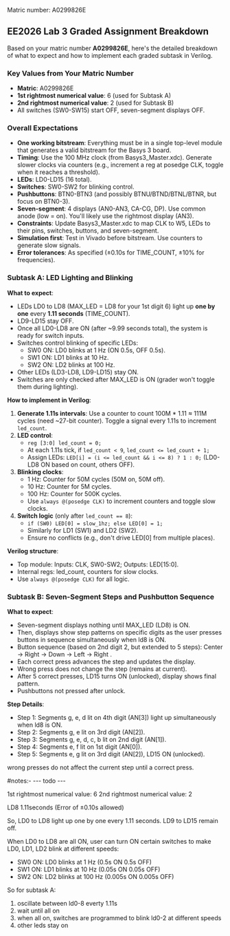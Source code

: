 Matric number: A0299826E

## EE2026 Lab 3 Graded Assignment Breakdown

Based on your matric number **A0299826E**, here's the detailed breakdown of what to expect and how to implement each graded subtask in Verilog.

### Key Values from Your Matric Number
- **Matric**: A0299826E
- **1st rightmost numerical value**: 6 (used for Subtask A)
- **2nd rightmost numerical value**: 2 (used for Subtask B)
- All switches (SW0-SW15) start OFF, seven-segment displays OFF.

### Overall Expectations
- **One working bitstream**: Everything must be in a single top-level module that generates a valid bitstream for the Basys 3 board.
- **Timing**: Use the 100 MHz clock (from Basys3_Master.xdc). Generate slower clocks via counters (e.g., increment a reg at posedge CLK, toggle when it reaches a threshold).
- **LEDs**: LD0-LD15 (16 total).
- **Switches**: SW0-SW2 for blinking control.
- **Pushbuttons**: BTN0-BTN3 (and possibly BTNU/BTND/BTNL/BTNR, but focus on BTN0-3).
- **Seven-segment**: 4 displays (AN0-AN3, CA-CG, DP). Use common anode (low = on). You'll likely use the rightmost display (AN3).
- **Constraints**: Update Basys3_Master.xdc to map CLK to W5, LEDs to their pins, switches, buttons, and seven-segment.
- **Simulation first**: Test in Vivado before bitstream. Use counters to generate slow signals.
- **Error tolerances**: As specified (±0.10s for TIME_COUNT, ±10% for frequencies).

### Subtask A: LED Lighting and Blinking
**What to expect**:
- LEDs LD0 to LD8 (MAX_LED = LD8 for your 1st digit 6) light up **one by one** every **1.11 seconds** (TIME_COUNT).
- LD9-LD15 stay OFF.
- Once all LD0-LD8 are ON (after ~9.99 seconds total), the system is ready for switch inputs.
- Switches control blinking of specific LEDs:
  - SW0 ON: LD0 blinks at 1 Hz (ON 0.5s, OFF 0.5s).
  - SW1 ON: LD1 blinks at 10 Hz.
  - SW2 ON: LD2 blinks at 100 Hz.
- Other LEDs (LD3-LD8, LD9-LD15) stay ON.
- Switches are only checked after MAX_LED is ON (grader won't toggle them during lighting).

**How to implement in Verilog**:
1. **Generate 1.11s intervals**: Use a counter to count 100M * 1.11 ≈ 111M cycles (need ~27-bit counter). Toggle a signal every 1.11s to increment `led_count`.
2. **LED control**:
   - `reg [3:0] led_count = 0;`
   - At each 1.11s tick, if `led_count < 9`, `led_count <= led_count + 1;`
   - Assign LEDs: `LED[i] = (i <= led_count && i <= 8) ? 1 : 0;` (LD0-LD8 ON based on count, others OFF).
3. **Blinking clocks**:
   - 1 Hz: Counter for 50M cycles (50M on, 50M off).
   - 10 Hz: Counter for 5M cycles.
   - 100 Hz: Counter for 500K cycles.
   - Use `always @(posedge CLK)` to increment counters and toggle slow clocks.
4. **Switch logic** (only after `led_count == 8`):
   - `if (SW0) LED[0] = slow_1hz; else LED[0] = 1;`
   - Similarly for LD1 (SW1) and LD2 (SW2).
   - Ensure no conflicts (e.g., don't drive LED[0] from multiple places).

**Verilog structure**:
- Top module: Inputs: CLK, SW0-SW2; Outputs: LED[15:0].
- Internal regs: led_count, counters for slow clocks.
- Use `always @(posedge CLK)` for all logic.

### Subtask B: Seven-Segment Steps and Pushbutton Sequence
**What to expect**:
- Seven-segment displays nothing until MAX_LED (LD8) is ON.
- Then, displays show step patterns on specific digits as the user presses buttons in sequence simultaneously when ld8 is ON.
- Button sequence (based on 2nd digit 2, but extended to 5 steps): Center  → Right → Down  → Left  → Right .
- Each correct press advances the step and updates the display.
- Wrong press does not change the step (remains at current).
- After 5 correct presses, LD15 turns ON (unlocked), display shows final pattern.
- Pushbuttons not pressed after unlock.

**Step Details**:
- Step 1: Segments g, e, d lit on 4th digit (AN[3]) light up simultaneously when ld8 is ON.
- Step 2: Segments g, e lit on 3rd digit (AN[2]).
- Step 3: Segments g, e, d, c, b lit on 2nd digit (AN[1]).
- Step 4: Segments e, f lit on 1st digit (AN[0]).
- Step 5: Segments e, g lit on 3rd digit (AN[2]), LD15 ON (unlocked).

wrong presses do not affect the current step until a correct press.

#notes:- --- todo ---

1st rightmost numerical value: 6
2nd rightmost numerical value: 2

LD8 1.11seconds (Error of ±0.10s allowed)

So, LD0 to LD8 light up one by one every 1.11 seconds. LD9 to LD15 remain off.

When LD0 to LD8 are all ON, user can turn ON certain switches to make LD0, LD1, LD2 blink at different speeds:
- SW0 ON: LD0 blinks at 1 Hz (0.5s ON   0.5s OFF)
- SW1 ON: LD1 blinks at 10 Hz (0.05s ON  0.05s OFF)
- SW2 ON: LD2 blinks at 100 Hz (0.005s ON 0.005s OFF)

So for subtask A:
1. oscillate between ld0-8 everty 1.11s
2. wait until all on
3. when all on, switches are programmed to blink ld0-2 at different speeds
4. other leds stay on
